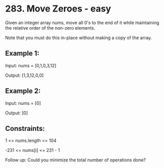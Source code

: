 # 283. Move Zeroes - easy

Given an integer array nums, move all 0's to the end of it while maintaining the relative order of the non-zero elements.

Note that you must do this in-place without making a copy of the array.

## Example 1:

Input: nums = [0,1,0,3,12]

Output: [1,3,12,0,0]

## Example 2:
Input: nums = [0]

Output: [0]
 
## Constraints:
1 <= nums.length <= 104

-231 <= nums[i] <= 231 - 1
 
Follow up: Could you minimize the total number of operations done?